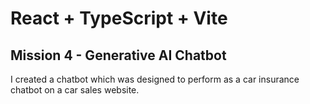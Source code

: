 # React + TypeScript + Vite
<h2>Mission 4 - Generative AI Chatbot</h2>
<p>I created a chatbot which was designed to perform as a car insurance chatbot on a car sales website.</p>
